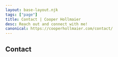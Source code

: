 ```yaml
---
layout: base-layout.njk
tags: ["page"]
title: Contact | Cooper Hollmaier
desc: Reach out and connect with me!
canonical: https://cooperhollmaier.com/contact/
---
```


<section class="column">

# Contact

</section>
